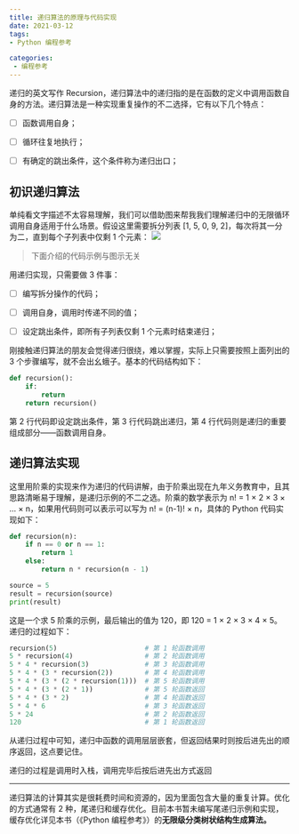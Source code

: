 ```yaml
---
title: 递归算法的原理与代码实现
date: 2021-03-12
tags:
- Python 编程参考

categories:
 - 编程参考
---
```



递归的英文写作 Recursion，递归算法中的递归指的是在函数的定义中调用函数自身的方法。递归算法是一种实现重复操作的不二选择，它有以下几个特点：


- [ ] 函数调用自身；
- [ ] 循环往复地执行；
- [ ] 有确定的跳出条件，这个条件称为递归出口；



## 初识递归算法


单纯看文字描述不太容易理解，我们可以借助图来帮我我们理解递归中的无限循环调用自身适用于什么场景。假设这里需要拆分列表 [1, 5, 0, 9, 2]，每次将其一分为二，直到每个子列表中仅剩 1 个元素：
![](https://img.weishidong.com/20210312220405.png)
> 下面介绍的代码示例与图示无关



用递归实现，只需要做 3 件事：


- [ ] 编写拆分操作的代码；
- [ ] 调用自身，调用时传递不同的值；
- [ ] 设定跳出条件，即所有子列表仅剩 1 个元素时结束递归；



刚接触递归算法的朋友会觉得递归很绕，难以掌握，实际上只需要按照上面列出的 3 个步骤编写，就不会出幺蛾子。基本的代码结构如下：
```python
def recursion():
    if:
        return
    return recursion()
```
第 2 行代码即设定跳出条件，第 3 行代码跳出递归，第 4 行代码则是递归的重要组成部分——函数调用自身。


## 递归算法实现


这里用阶乘的实现来作为递归的代码讲解，由于阶乘出现在九年义务教育中，且其思路清晰易于理解，是递归示例的不二之选。阶乘的数学表示为 n! = 1 × 2 × 3 × … × n，如果用代码则可以表示可以写为 n! = (n-1)! × n，具体的 Python 代码实现如下：
```python
def recursion(n):
    if n == 0 or n == 1:
        return 1
    else:
        return n * recursion(n - 1)

source = 5
result = recursion(source)
print(result)
```
这是一个求 5 阶乘的示例，最后输出的值为 120，即 120 = 1 × 2 × 3 × 4 × 5。递归的过程如下：
```python
recursion(5)                      # 第 1 轮函数调用
5 * recursion(4)                  # 第 2 轮函数调用
5 * 4 * recursion(3)              # 第 3 轮函数调用
5 * 4 * (3 * recursion(2))        # 第 4 轮函数调用
5 * 4 * (3 * (2 * recursion(1)))  # 第 5 轮函数调用 
5 * 4 * (3 * (2 * 1))             # 第 5 轮函数返回 
5 * 4 * (3 * 2)                   # 第 4 轮函数返回
5 * 4 * 6                         # 第 3 轮函数返回
5 * 24                            # 第 2 轮函数返回
120                               # 第 1 轮函数返回
```
从递归过程中可知，递归中函数的调用层层嵌套，但返回结果时则按后进先出的顺序返回，这点要记住。


递归的过程是调用时入栈，调用完毕后按后进先出方式返回



---

递归算法的计算其实是很耗费时间和资源的，因为里面包含大量的重复计算。优化的方式通常有 2 种，尾递归和缓存优化。目前本书暂未编写尾递归示例和实现，缓存优化详见本书（《Python 编程参考》）的**无限级分类树状结构生成算法。**

<Vssue :title="$title" />
